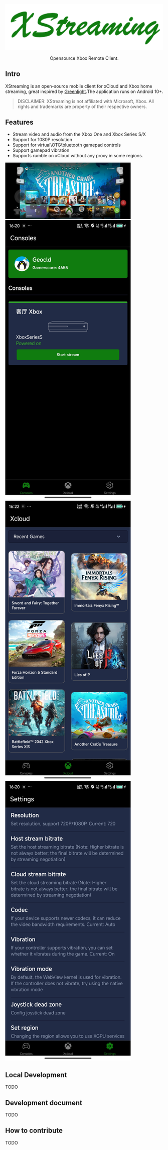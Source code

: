 <p align="center">
  <a href="https://github.com/Geocld/XStreaming">
    <img src="https://raw.githubusercontent.com/Geocld/XStreaming/main/images/logo.png" width="546">
  </a>
</p>

<p align="center">
  Opensource Xbox Remote Client.
</p>

## Intro

XStreaming is an open-source mobile client for xCloud and Xbox home streaming, great inspired by [Greenlight](https://github.com/unknownskl/greenlight).The application runs on Android 10+.

> DISCLAIMER: XStreaming is not affiliated with Microsoft, Xbox. All rights and trademarks are property of their respective owners.

## Features

- Stream video and audio from the Xbox One and Xbox Series S/X
- Support for 1080P resolution
- Support for virtual\OTG\bluetooth gamepad controls
- Support gamepad vibration
- Supports rumble on xCloud without any proxy in some regions.

<img src="https://raw.githubusercontent.com/Geocld/XStreaming/main/images/game.jpg" width="400" /><img src="https://github.com/Geocld/XStreaming/blob/main/images/home.jpg" width="400" /> <img src="https://raw.githubusercontent.com/Geocld/XStreaming/main/images/xcloud.jpg" width="400" /><img src="https://raw.githubusercontent.com/Geocld/XStreaming/main/images/settings.jpg" width="400" />

## Local Development
TODO

## Development document
TODO

## How to contribute
TODO
